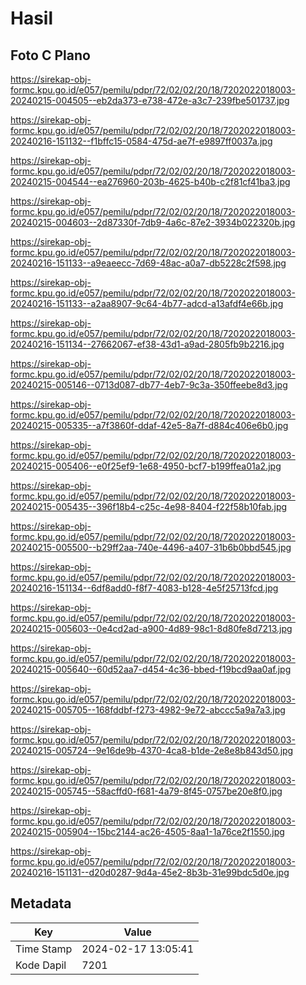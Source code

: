 # Hasil

## Foto C Plano

https://sirekap-obj-formc.kpu.go.id/e057/pemilu/pdpr/72/02/02/20/18/7202022018003-20240215-004505--eb2da373-e738-472e-a3c7-239fbe501737.jpg

https://sirekap-obj-formc.kpu.go.id/e057/pemilu/pdpr/72/02/02/20/18/7202022018003-20240216-151132--f1bffc15-0584-475d-ae7f-e9897ff0037a.jpg

https://sirekap-obj-formc.kpu.go.id/e057/pemilu/pdpr/72/02/02/20/18/7202022018003-20240215-004544--ea276960-203b-4625-b40b-c2f81cf41ba3.jpg

https://sirekap-obj-formc.kpu.go.id/e057/pemilu/pdpr/72/02/02/20/18/7202022018003-20240215-004603--2d87330f-7db9-4a6c-87e2-3934b022320b.jpg

https://sirekap-obj-formc.kpu.go.id/e057/pemilu/pdpr/72/02/02/20/18/7202022018003-20240216-151133--a9eaeecc-7d69-48ac-a0a7-db5228c2f598.jpg

https://sirekap-obj-formc.kpu.go.id/e057/pemilu/pdpr/72/02/02/20/18/7202022018003-20240216-151133--a2aa8907-9c64-4b77-adcd-a13afdf4e66b.jpg

https://sirekap-obj-formc.kpu.go.id/e057/pemilu/pdpr/72/02/02/20/18/7202022018003-20240216-151134--27662067-ef38-43d1-a9ad-2805fb9b2216.jpg

https://sirekap-obj-formc.kpu.go.id/e057/pemilu/pdpr/72/02/02/20/18/7202022018003-20240215-005146--0713d087-db77-4eb7-9c3a-350ffeebe8d3.jpg

https://sirekap-obj-formc.kpu.go.id/e057/pemilu/pdpr/72/02/02/20/18/7202022018003-20240215-005335--a7f3860f-ddaf-42e5-8a7f-d884c406e6b0.jpg

https://sirekap-obj-formc.kpu.go.id/e057/pemilu/pdpr/72/02/02/20/18/7202022018003-20240215-005406--e0f25ef9-1e68-4950-bcf7-b199ffea01a2.jpg

https://sirekap-obj-formc.kpu.go.id/e057/pemilu/pdpr/72/02/02/20/18/7202022018003-20240215-005435--396f18b4-c25c-4e98-8404-f22f58b10fab.jpg

https://sirekap-obj-formc.kpu.go.id/e057/pemilu/pdpr/72/02/02/20/18/7202022018003-20240215-005500--b29ff2aa-740e-4496-a407-31b6b0bbd545.jpg

https://sirekap-obj-formc.kpu.go.id/e057/pemilu/pdpr/72/02/02/20/18/7202022018003-20240216-151134--6df8add0-f8f7-4083-b128-4e5f25713fcd.jpg

https://sirekap-obj-formc.kpu.go.id/e057/pemilu/pdpr/72/02/02/20/18/7202022018003-20240215-005603--0e4cd2ad-a900-4d89-98c1-8d80fe8d7213.jpg

https://sirekap-obj-formc.kpu.go.id/e057/pemilu/pdpr/72/02/02/20/18/7202022018003-20240215-005640--60d52aa7-d454-4c36-bbed-f19bcd9aa0af.jpg

https://sirekap-obj-formc.kpu.go.id/e057/pemilu/pdpr/72/02/02/20/18/7202022018003-20240215-005705--168fddbf-f273-4982-9e72-abccc5a9a7a3.jpg

https://sirekap-obj-formc.kpu.go.id/e057/pemilu/pdpr/72/02/02/20/18/7202022018003-20240215-005724--9e16de9b-4370-4ca8-b1de-2e8e8b843d50.jpg

https://sirekap-obj-formc.kpu.go.id/e057/pemilu/pdpr/72/02/02/20/18/7202022018003-20240215-005745--58acffd0-f681-4a79-8f45-0757be20e8f0.jpg

https://sirekap-obj-formc.kpu.go.id/e057/pemilu/pdpr/72/02/02/20/18/7202022018003-20240215-005904--15bc2144-ac26-4505-8aa1-1a76ce2f1550.jpg

https://sirekap-obj-formc.kpu.go.id/e057/pemilu/pdpr/72/02/02/20/18/7202022018003-20240216-151131--d20d0287-9d4a-45e2-8b3b-31e99bdc5d0e.jpg


## Metadata

| Key        | Value               |
| ---------- | ------------------- |
| Time Stamp | 2024-02-17 13:05:41 |
| Kode Dapil | 7201                |



